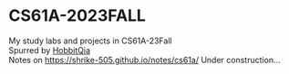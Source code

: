 # CS61A-2023FALL

My study labs and projects in CS61A-23Fall  
Spurred by [HobbitQia](https://github.com/HobbitQia)  
Notes on <https://shrike-505.github.io/notes/cs61a/>
Under construction...